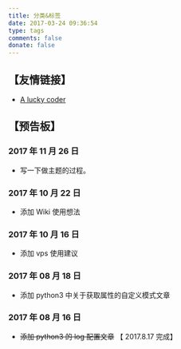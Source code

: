 ```yaml
---
title: 分类&标签
date: 2017-03-24 09:36:54
type: tags
comments: false
donate: false
---
```


## 【友情链接】

+ [A lucky coder](https://aluckycoder.github.io/)

## 【预告板】

### 2017 年 11 月 26 日

+ 写一下做主题的过程。

### 2017 年 10 月 22 日

+ 添加 Wiki 使用想法

### 2017 年 10 月 16 日

+ 添加 vps 使用建议

### 2017 年 08 月 18 日

+ 添加 python3 中关于获取属性的自定义模式文章

### 2017 年 08 月 16 日

+ ~~添加 python3 的 log 配置文章~~ 【 2017.8.17 完成】